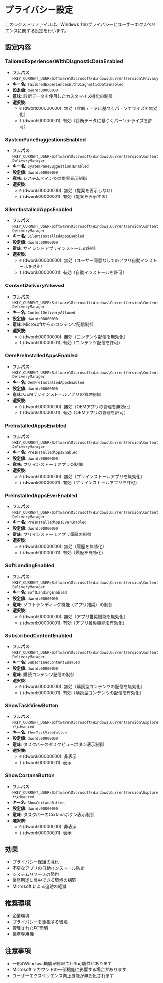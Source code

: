 # プライバシー設定

このレジストリファイルは、Windows 11のプライバシーとユーザーエクスペリエンスに関する設定を行います。

## 設定内容

### TailoredExperiencesWithDiagnosticDataEnabled
- **フルパス**: `HKEY_CURRENT_USER\Software\Microsoft\Windows\CurrentVersion\Privacy`
- **キー名**: `TailoredExperiencesWithDiagnosticDataEnabled`
- **設定値**: `dword:00000000`
- **意味**: 診断データを使用したカスタマイズ機能の制御
- **選択肢**:
  - `0` (dword:00000000): 無効（診断データに基づくパーソナライズを無効化）
  - `1` (dword:00000001): 有効（診断データに基づくパーソナライズを許可）

### SystemPaneSuggestionsEnabled
- **フルパス**: `HKEY_CURRENT_USER\Software\Microsoft\Windows\CurrentVersion\ContentDeliveryManager`
- **キー名**: `SystemPaneSuggestionsEnabled`
- **設定値**: `dword:00000000`
- **意味**: システムペインでの提案表示制御
- **選択肢**:
  - `0` (dword:00000000): 無効（提案を表示しない）
  - `1` (dword:00000001): 有効（提案を表示する）

### SilentInstalledAppsEnabled
- **フルパス**: `HKEY_CURRENT_USER\Software\Microsoft\Windows\CurrentVersion\ContentDeliveryManager`
- **キー名**: `SilentInstalledAppsEnabled`
- **設定値**: `dword:00000000`
- **意味**: サイレントアプリインストールの制御
- **選択肢**:
  - `0` (dword:00000000): 無効（ユーザー同意なしでのアプリ自動インストールを防止）
  - `1` (dword:00000001): 有効（自動インストールを許可）

### ContentDeliveryAllowed
- **フルパス**: `HKEY_CURRENT_USER\Software\Microsoft\Windows\CurrentVersion\ContentDeliveryManager`
- **キー名**: `ContentDeliveryAllowed`
- **設定値**: `dword:00000000`
- **意味**: Microsoftからのコンテンツ配信制御
- **選択肢**:
  - `0` (dword:00000000): 無効（コンテンツ配信を無効化）
  - `1` (dword:00000001): 有効（コンテンツ配信を許可）

### OemPreInstalledAppsEnabled
- **フルパス**: `HKEY_CURRENT_USER\Software\Microsoft\Windows\CurrentVersion\ContentDeliveryManager`
- **キー名**: `OemPreInstalledAppsEnabled`
- **設定値**: `dword:00000000`
- **意味**: OEMプリインストールアプリの管理制御
- **選択肢**:
  - `0` (dword:00000000): 無効（OEMアプリの管理を無効化）
  - `1` (dword:00000001): 有効（OEMアプリの管理を許可）

### PreInstalledAppsEnabled
- **フルパス**: `HKEY_CURRENT_USER\Software\Microsoft\Windows\CurrentVersion\ContentDeliveryManager`
- **キー名**: `PreInstalledAppsEnabled`
- **設定値**: `dword:00000000`
- **意味**: プリインストールアプリの制御
- **選択肢**:
  - `0` (dword:00000000): 無効（プリインストールアプリを無効化）
  - `1` (dword:00000001): 有効（プリインストールアプリを許可）

### PreInstalledAppsEverEnabled
- **フルパス**: `HKEY_CURRENT_USER\Software\Microsoft\Windows\CurrentVersion\ContentDeliveryManager`
- **キー名**: `PreInstalledAppsEverEnabled`
- **設定値**: `dword:00000000`
- **意味**: プリインストールアプリ履歴の制御
- **選択肢**:
  - `0` (dword:00000000): 無効（履歴を無効化）
  - `1` (dword:00000001): 有効（履歴を有効化）

### SoftLandingEnabled
- **フルパス**: `HKEY_CURRENT_USER\Software\Microsoft\Windows\CurrentVersion\ContentDeliveryManager`
- **キー名**: `SoftLandingEnabled`
- **設定値**: `dword:00000000`
- **意味**: ソフトランディング機能（アプリ推奨）の制御
- **選択肢**:
  - `0` (dword:00000000): 無効（アプリ推奨機能を無効化）
  - `1` (dword:00000001): 有効（アプリ推奨機能を有効化）

### SubscribedContentEnabled
- **フルパス**: `HKEY_CURRENT_USER\Software\Microsoft\Windows\CurrentVersion\ContentDeliveryManager`
- **キー名**: `SubscribedContentEnabled`
- **設定値**: `dword:00000000`
- **意味**: 購読コンテンツ配信の制御
- **選択肢**:
  - `0` (dword:00000000): 無効（購読型コンテンツの配信を無効化）
  - `1` (dword:00000001): 有効（購読型コンテンツの配信を有効化）

### ShowTaskViewButton
- **フルパス**: `HKEY_CURRENT_USER\Software\Microsoft\Windows\CurrentVersion\Explorer\Advanced`
- **キー名**: `ShowTaskViewButton`
- **設定値**: `dword:00000000`
- **意味**: タスクバーのタスクビューボタン表示制御
- **選択肢**:
  - `0` (dword:00000000): 非表示
  - `1` (dword:00000001): 表示

### ShowCortanaButton
- **フルパス**: `HKEY_CURRENT_USER\Software\Microsoft\Windows\CurrentVersion\Explorer\Advanced`
- **キー名**: `ShowCortanaButton`
- **設定値**: `dword:00000000`
- **意味**: タスクバーのCortanaボタン表示制御
- **選択肢**:
  - `0` (dword:00000000): 非表示
  - `1` (dword:00000001): 表示

## 効果
- プライバシー保護の強化
- 不要なアプリの自動インストール防止
- システムリソースの節約
- 業務用途に集中できる環境の構築
- Microsoft による追跡の軽減

## 推奨環境
- 企業環境
- プライバシーを重視する環境
- 管理されたPC環境
- 業務専用機

## 注意事項
- 一部のWindows機能が制限される可能性があります
- Microsoft アカウントの一部機能に影響する場合があります
- ユーザーエクスペリエンス向上機能が無効化されます

